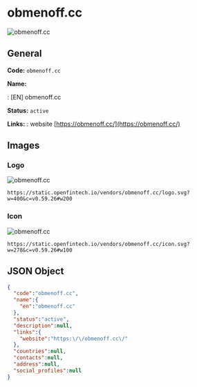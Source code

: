 
# obmenoff.cc 
![obmenoff.cc](https://static.openfintech.io/vendors/obmenoff.cc/logo.svg?w=400&c=v0.59.26#w200)  

## General 
 
**Code:** `obmenoff.cc` 
 
**Name:** 
 
:	[EN] obmenoff.cc 
 
**Status:** `active` 
 
**Links:** 
: website [https://obmenoff.cc/](https://obmenoff.cc/) 
 

## Images 

### Logo 
 
![obmenoff.cc](https://static.openfintech.io/vendors/obmenoff.cc/logo.svg?w=400&c=v0.59.26#w200)  

```
https://static.openfintech.io/vendors/obmenoff.cc/logo.svg?w=400&c=v0.59.26#w200
```  

### Icon 
 
![obmenoff.cc](https://static.openfintech.io/vendors/obmenoff.cc/icon.svg?w=278&c=v0.59.26#w100)  

```
https://static.openfintech.io/vendors/obmenoff.cc/icon.svg?w=278&c=v0.59.26#w100
```  

## JSON Object 

```json
{
  "code":"obmenoff.cc",
  "name":{
    "en":"obmenoff.cc"
  },
  "status":"active",
  "description":null,
  "links":{
    "website":"https:\/\/obmenoff.cc\/"
  },
  "countries":null,
  "contacts":null,
  "address":null,
  "social_profiles":null
}
```  
